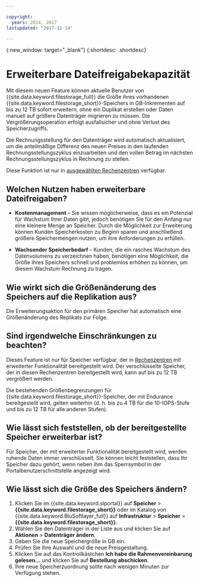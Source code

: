 ```yaml
---

copyright:
  years: 2014, 2017
lastupdated: "2017-12-14"

---
```

{:new_window: target="_blank"}
{:shortdesc: .shortdesc}

# Erweiterbare Dateifreigabekapazität

Mit diesem neuen Feature können aktuelle Benutzer von {{site.data.keyword.filestorage_full}} die Größe ihres vorhandenen {{site.data.keyword.filestorage_short}}-Speichers in GB-Inkrementen auf bis zu 12 TB sofort erweitern, ohne ein Duplikat erstellen oder Daten manuell auf größere Datenträger migrieren zu müssen. Die Vergrößerungsoperation erfolgt ausfallsicher und ohne Verlust des Speicherzugriffs. 

Die Rechnungsstellung für den Datenträger wird automatisch aktualisiert, um die anteilmäßige Differenz des neuen Preises in den laufenden Rechnungsstellungszyklus einzuarbeiten und den vollen Betrag im nächsten Rechnungsstellungszyklus in Rechnung zu stellen.

Diese Funktion ist nur in [ausgewählten Rechenzentren](new-ibm-block-and-file-storage-location-and-features.html) verfügbar. 

## Welchen Nutzen haben erweiterbare Dateifreigaben?

- **Kostenmanagement** – Sie wissen möglicherweise, dass es ein Potenzial für Wachstum Ihrer Daten gibt, jedoch benötigen Sie für den Anfang nur eine kleinere Menge an Speicher. Durch die Möglichkeit zur Erweiterung können Kunden Speicherkosten zu Beginn sparen und anschließend größere Speichermengen nutzen, um ihre Anforderungen zu erfüllen.  

- **Wachsender Speicherbedarf** - Kunden, die ein rasches Wachstum des Datenvolumens zu verzeichnen haben, benötigen eine Möglichkeit, die Größe ihres Speichers schnell und problemlos erhöhen zu können, um diesem Wachstum Rechnung zu tragen.

## Wie wirkt sich die Größenänderung des Speichers auf die Replikation aus?

Die Erweiterungsaktion für den primären Speicher hat automatisch eine Größenänderung des Replikats zur Folge.

## Sind irgendwelche Einschränkungen zu beachten?

Dieses Feature ist nur für Speicher verfügbar, der in [Rechenzentren](new-ibm-block-and-file-storage-location-and-features.html) mit erweiterter Funktionalität bereitgestellt wird. Der verschlüsselte Speicher, der in diesen Rechenzentren bereitgestellt wird, kann auf bis zu 12 TB vergrößert werden. 

Die bestehenden Größenbegrenzungen für {{site.data.keyword.filestorage_short}}-Speicher, der mit Endurance bereitgestellt wird, gelten weiterhin (d. h. bis zu 4 TB für die 10-IOPS-Stufe und bis zu 12 TB für alle anderen Stufen).

## Wie lässt sich feststellen, ob der bereitgestellte Speicher erweiterbar ist?

Für Speicher, der mit erweiterter Funktionalität bereitgestellt wird, werden ruhende Daten immer verschlüsselt. Sie können leicht feststellen, dass Ihr Speicher dazu gehört, wenn neben ihm das Sperrsymbol in der Portalbenutzerschnittstelle angezeigt wird. 

## Wie lässt sich die Größe des Speichers ändern?

1. Klicken Sie im {{site.data.keyword.slportal}} auf **Speicher** > **{{site.data.keyword.filestorage_short}}** oder im Katalog von {{site.data.keyword.BluSoftlayer_full}} auf **Infrastruktur** > **Speicher** > **{{site.data.keyword.filestorage_short}}**.
2. Wählen Sie den Datenträger in der Liste aus und klicken Sie auf **Aktionen** > **Datenträger ändern**.
3. Geben Sie die neue Speichergröße in GB ein.
4. Prüfen Sie Ihre Auswahl und die neue Preisgestaltung.
5. Klicken Sie auf das Kontrollkästchen **Ich habe die Rahmenvereinbarung gelesen...** und klicken Sie auf **Bestellung abschicken**.
6. Ihre neue Speicherzuordnung sollte nach wenigen Minuten zur Verfügung stehen.

